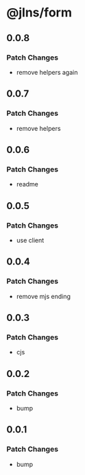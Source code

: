 # @jlns/form

## 0.0.8

### Patch Changes

- remove helpers again

## 0.0.7

### Patch Changes

- remove helpers

## 0.0.6

### Patch Changes

- readme

## 0.0.5

### Patch Changes

- use client

## 0.0.4

### Patch Changes

- remove mjs ending

## 0.0.3

### Patch Changes

- cjs

## 0.0.2

### Patch Changes

- bump

## 0.0.1

### Patch Changes

- bump
